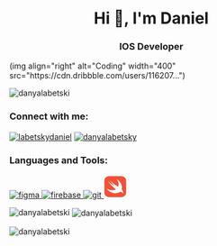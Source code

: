 <h1 align="center">Hi 👋, I'm Daniel</h1>
<h3 align="center">IOS Developer</h3>
(img align="right" alt="Coding" width="400" src="https://cdn.dribbble.com/users/116207...")

<p align="left"> <img src="https://komarev.com/ghpvc/?username=danyalabetski&label=Profile%20views&color=0e75b6&style=flat" alt="danyalabetski" /> </p>

<h3 align="left">Connect with me:</h3>
<p align="left">
<a href="https://linkedin.com/in/labetskydaniel" target="blank"><img align="center" src="https://raw.githubusercontent.com/rahuldkjain/github-profile-readme-generator/master/src/images/icons/Social/linked-in-alt.svg" alt="labetskydaniel" height="30" width="40" /></a>
<a href="https://instagram.com/danyalabetsky" target="blank"><img align="center" src="https://raw.githubusercontent.com/rahuldkjain/github-profile-readme-generator/master/src/images/icons/Social/instagram.svg" alt="danyalabetsky" height="30" width="40" /></a>
</p>

<h3 align="left">Languages and Tools:</h3>
<p align="left"> <a href="https://www.figma.com/" target="_blank" rel="noreferrer"> <img src="https://www.vectorlogo.zone/logos/figma/figma-icon.svg" alt="figma" width="40" height="40"/> </a> <a href="https://firebase.google.com/" target="_blank" rel="noreferrer"> <img src="https://www.vectorlogo.zone/logos/firebase/firebase-icon.svg" alt="firebase" width="40" height="40"/> </a> <a href="https://git-scm.com/" target="_blank" rel="noreferrer"> <img src="https://www.vectorlogo.zone/logos/git-scm/git-scm-icon.svg" alt="git" width="40" height="40"/> </a> <a href="https://developer.apple.com/swift/" target="_blank" rel="noreferrer"> <img src="https://raw.githubusercontent.com/devicons/devicon/master/icons/swift/swift-original.svg" alt="swift" width="40" height="40"/> </a> </p>

<p><img align="left" src="https://github-readme-stats.vercel.app/api/top-langs?username=danyalabetski&show_icons=true&locale=en&layout=compact" alt="danyalabetski" /></p>

<p>&nbsp;<img align="center" src="https://github-readme-stats.vercel.app/api?username=danyalabetski&show_icons=true&locale=en" alt="danyalabetski" /></p>

<p><img align="center" src="https://github-readme-streak-stats.herokuapp.com/?user=danyalabetski&" alt="danyalabetski" /></p>

